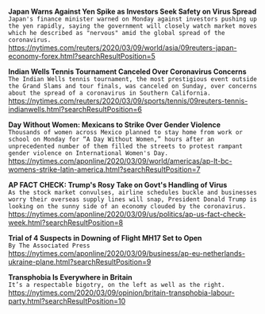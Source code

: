**Japan Warns Against Yen Spike as Investors Seek Safety on Virus Spread**\
`Japan's finance minister warned on Monday against investors pushing up the yen rapidly, saying the government will closely watch market moves which he described as "nervous" amid the global spread of the coronavirus.`\
https://nytimes.com/reuters/2020/03/09/world/asia/09reuters-japan-economy-forex.html?searchResultPosition=5

**Indian Wells Tennis Tournament Canceled Over Coronavirus Concerns**\
`The Indian Wells tennis tournament, the most prestigious event outside the Grand Slams and tour finals, was canceled on Sunday, over concerns about the spread of a coronavirus in Southern California.`\
https://nytimes.com/reuters/2020/03/09/sports/tennis/09reuters-tennis-indianwells.html?searchResultPosition=6

**Day Without Women: Mexicans to Strike Over Gender Violence**\
`Thousands of women across Mexico planned to stay home from work or school on Monday for “A Day Without Women,” hours after an unprecedented number of them filled the streets to protest rampant gender violence on International Women's Day.`\
https://nytimes.com/aponline/2020/03/09/world/americas/ap-lt-bc-womens-strike-latin-america.html?searchResultPosition=7

**AP FACT CHECK: Trump's Rosy Take on Govt's Handling of Virus**\
`As the stock market convulses, airline schedules buckle and businesses worry their overseas supply lines will snap, President Donald Trump is looking on the sunny side of an economy clouded by the coronavirus.`\
https://nytimes.com/aponline/2020/03/09/us/politics/ap-us-fact-check-week.html?searchResultPosition=8

**Trial of 4 Suspects in Downing of Flight MH17 Set to Open**\
`By The Associated Press`\
https://nytimes.com/aponline/2020/03/09/business/ap-eu-netherlands-ukraine-plane.html?searchResultPosition=9

**Transphobia Is Everywhere in Britain**\
`It’s a respectable bigotry, on the left as well as the right.`\
https://nytimes.com/2020/03/09/opinion/britain-transphobia-labour-party.html?searchResultPosition=10

